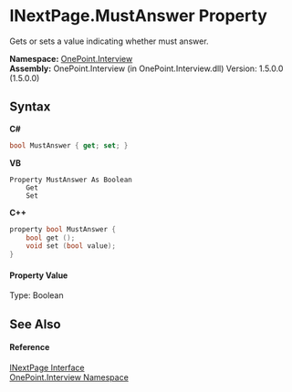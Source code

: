 # INextPage.MustAnswer Property 
 

Gets or sets a value indicating whether must answer.

**Namespace:**&nbsp;<a href="N_OnePoint_Interview">OnePoint.Interview</a><br />**Assembly:**&nbsp;OnePoint.Interview (in OnePoint.Interview.dll) Version: 1.5.0.0 (1.5.0.0)

## Syntax

**C#**<br />
``` C#
bool MustAnswer { get; set; }
```

**VB**<br />
``` VB
Property MustAnswer As Boolean
	Get
	Set
```

**C++**<br />
``` C++
property bool MustAnswer {
	bool get ();
	void set (bool value);
}
```


#### Property Value
Type: Boolean

## See Also


#### Reference
<a href="T_OnePoint_Interview_INextPage">INextPage Interface</a><br /><a href="N_OnePoint_Interview">OnePoint.Interview Namespace</a><br />
